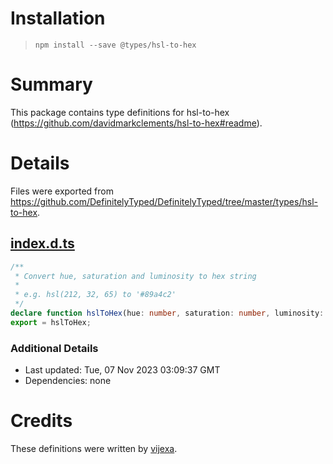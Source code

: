 # Installation
> `npm install --save @types/hsl-to-hex`

# Summary
This package contains type definitions for hsl-to-hex (https://github.com/davidmarkclements/hsl-to-hex#readme).

# Details
Files were exported from https://github.com/DefinitelyTyped/DefinitelyTyped/tree/master/types/hsl-to-hex.
## [index.d.ts](https://github.com/DefinitelyTyped/DefinitelyTyped/tree/master/types/hsl-to-hex/index.d.ts)
````ts
/**
 * Convert hue, saturation and luminosity to hex string
 *
 * e.g. hsl(212, 32, 65) to '#89a4c2'
 */
declare function hslToHex(hue: number, saturation: number, luminosity: number): string;
export = hslToHex;

````

### Additional Details
 * Last updated: Tue, 07 Nov 2023 03:09:37 GMT
 * Dependencies: none

# Credits
These definitions were written by [vijexa](https://github.com/vijexa).
